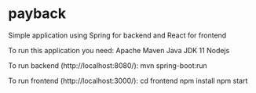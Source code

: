 # payback
Simple application using Spring for backend and React for frontend

To run this application you need:
Apache Maven
Java JDK 11
Nodejs

To run backend (http://localhost:8080/):
mvn spring-boot:run 

To run frontend (http://localhost:3000/): 
cd frontend
npm install
npm start
